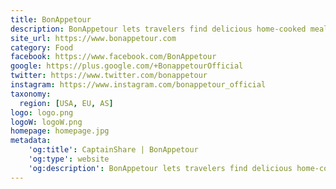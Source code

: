 ```yaml
---
title: BonAppetour
description: BonAppetour lets travelers find delicious home-cooked meals at homes of local hosts and experience the true culture of a city.
site_url: https://www.bonappetour.com
category: Food
facebook: https://www.facebook.com/BonAppetour
google: https://plus.google.com/+BonappetourOfficial
twitter: https://www.twitter.com/bonappetour
instagram: https://www.instagram.com/bonappetour_official
taxonomy:
  region: [USA, EU, AS]
logo: logo.png
logoW: logoW.png
homepage: homepage.jpg
metadata:
    'og:title': CaptainShare | BonAppetour
    'og:type': website
    'og:description': BonAppetour lets travelers find delicious home-cooked meals at homes of local hosts and experience the true culture of a city.
---
```


